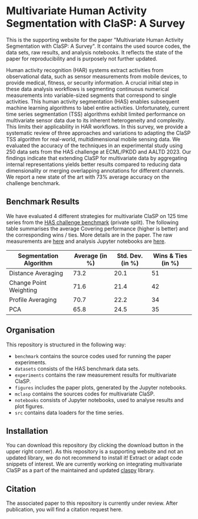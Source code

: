 # Multivariate Human Activity Segmentation with ClaSP: A Survey

This is the supporting website for the paper "Multivariate Human Activity Segmentation with ClaSP: A Survey". It contains the used source codes, the data sets, raw results, and analysis notebooks. It reflects the state of the paper for reproducibility and is purposely not further updated.

Human activity recognition (HAR) systems extract activities from observational data, such as sensor measurements from mobile devices, to provide medical, fitness, or security information. A crucial initial step in these data analysis workflows is segmenting continuous numerical measurements into variable-sized segments that correspond to single activities. This human activity segmentation (HAS) enables subsequent machine learning algorithms to label entire activities. Unfortunately, current time series segmentation (TSS) algorithms exhibit limited performance on multivariate sensor data due to its inherent heterogeneity and complexity. This limits their applicability in HAR workflows. In this survey, we provide a systematic review of three approaches and variations to adapting the ClaSP TSS algorithm for real-world, multidimensional mobile sensing data. We evaluated the accuracy of the techniques in an experimental study using 250 data sets from the HAS challenge at ECML/PKDD and AALTD 2023. Our findings indicate that extending ClaSP for multivariate data by aggregating internal representations yields better results compared to reducing data dimensionality or merging overlapping annotations for different channels. We report a new state of the art with 73% average accuracy on the challenge benchmark.

## Benchmark Results

We have evaluated 4 different strategies for multivariate ClaSP on 125 time series from the <a href="https://github.com/patrickzib/human_activity_segmentation_challenge">HAS challenge benchmark</a> (private split). The following table summarises the average Covering performance (higher is better) and the corresponding wins / ties. More details are in the paper. The raw measurements are <a href="https://github.com/ermshaua/multivariate-clasp/blob/main/experiments">here</a> and analysis Jupyter notebooks are <a target="_blank" href="https://github.com/ermshaua/multivariate-clasp/blob/main/notebooks/benchmark/">here</a>.

| Segmentation Algorithm | Average (in %) | Std. Dev. (in %) | Wins & Ties (in %) |
|------------------------|----------------|------------------|--------------------
| Distance Averaging     | 73.2           | 20.1             | 51                 |
| Change Point Weighting | 71.6           | 21.4             | 42                 |
| Profile Averaging      | 70.7           | 22.2             | 34                 |
| PCA                    | 65.8           | 24.5             | 35                 |

## Organisation

This repository is structured in the following way: 

- `benchmark` contains the source codes used for running the paper experiments.
- `datasets` consists of the HAS benchmark data sets.
- `experiments` contains the raw measurement results for multivariate ClaSP. 
- `figures` includes the paper plots, generated by the Jupyter notebooks.
- `mclasp` contains the sources codes for multivariate ClaSP.
- `notebooks` consists of Jupyter notebooks, used to analyse results and plot figures.
- `src` contains data loaders for the time series.

## Installation

You can download this repository (by clicking the download button in the upper right corner). As this repository is a supporting website and not an updated library, we do not recommend to install it! Extract or adapt code snippets of interest. We are currently working on integrating multivariate ClaSP as a part of the maintained and updated <a href="https://github.com/ermshaua/claspy" target="_blank">claspy</a> library.

## Citation

The associated paper to this repository is currently under review. After publication, you will find a citation request here.
